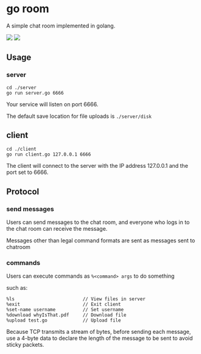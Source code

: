 # go room
A simple chat room implemented in golang.

![](https://img.shields.io/badge/language-golang-brightgreen.svg?style=plastic)	![](https://img.shields.io/github/license/JameyWoo/goroom?logo=goroom)	

## Usage

### server

```
cd ./server
go run server.go 6666
```

Your service will listen on port 6666.

The default save location for file uploads is `./server/disk` 



## client

```
cd ./client
go run client.go 127.0.0.1 6666
```

The client will connect to the server with the IP address 127.0.0.1 and the port set to 6666.



## Protocol

### send messages

Users can send messages to the chat room, and everyone who logs in to the chat room can receive the message.

Messages other than legal command formats are sent as messages sent to chatroom



### commands

Users can execute commands as `%<command> args` to do something

such as:
```
%ls                         // View files in server
%exit                       // Exit client
%set-name username          // Set username
%download whyIsThat.pdf     // Download file
%upload test.go             // Upload file
```

Because TCP transmits a stream of bytes, before sending each message, use a 4-byte data to declare the length of the message to be sent to avoid sticky packets.



